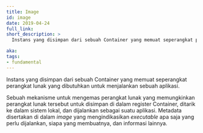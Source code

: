 ```yaml
---
title: Image
id: image
date: 2019-04-24
full_link: 
short_description: >
  Instans yang disimpan dari sebuah Container yang memuat seperangkat perangkat lunak yang dibutuhkan untuk menjalankan sebuah aplikasi.

aka:
tags:
- fundamental
---
```

Instans yang disimpan dari sebuah Container yang memuat seperangkat perangkat lunak yang dibutuhkan untuk menjalankan sebuah aplikasi.

<!--more-->

Sebuah mekanisme untuk mengemas perangkat lunak yang memungkinkan perangkat lunak tersebut untuk disimpan di dalam register Container, ditarik ke dalam sistem lokal, dan dijalankan sebagai suatu aplikasi. Metadata disertakan di dalam _image_ yang mengindikasikan _executable_ apa saja yang perlu dijalankan, siapa yang membuatnya, dan informasi lainnya.
